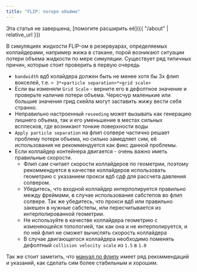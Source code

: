 ```yaml
---
title: "FLIP: потеря объёма"
---
```


Эта статья не завершена, [помогите расширить её]({{ "/about" | relative_url }})

В симуляциях жидкости FLIP-ом в резервуарах, определяемых коллайдерами, например жижа в стакане,
порой возникают ситуации потери объема жидкости по мере симуляции.
Существует ряд типичных причин, которые стоит проверить в первую очередь

* `bandwidth` вдб колайдера должен быть не менее хотя бы 3х флип вокселей, т.е. `> 3*<particle separation>*<grid scale>`
* Если вы изменяли `Grid Scale` - верните его в дефолтное значение и проверьте наличие потери объема.
  Чересчур маленькие или большие значения грид скейла могут заставить жижу вести себя странно.
* Неправильно настроенный `reseeding` может вызывать как генерацию лишнего объема, так и его уменьшение в местах сильных всплесков,
  где возникают тонкие поверхности воды
* `Apply particle separation` на флип солвере частично решает проблему потери объема, но сильно замедляет сим,
  её использования не рекоммендуется как фикс данной проблемы.
* Если коллайдер контейнера двигается - очень важно иметь правильные скорости.
  * Флип сам считает скорости коллайдеров по геометрии,
    поэтому рекоммендуется в качестве коллайдеров использовать геометрию с указанием прокси вдб сдф для рассчета давления солвером.
  * Убедитесь, что входной коллайдер интерполируется правильно между фреймами, в случае использования сабстепов во флип солвере.
    Так же убедитесь, что прокси вдб или правильно закешен в нужные сабстепы, или пересчитывается из интерполированной геометрии.
  * Не используйте в качестве коллайдера геометрию с изменяющейся топологией, так как она и не интерполируется, и по ней флип
    не сможет вычислять скорость коллайдера
  * В случае двигающегося коллайдера необходимо поменять дефолтный `collision velocity scale` из `1.5` в `1.0`

Так же стоит заметить, что [мануал по флипу](https://www.sidefx.com/docs/houdini/nodes/dop/flipsolver.html) имеет ряд рекоммендаций и указаний,
как сделать сим более стабильным и хорошим.
